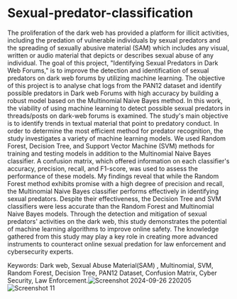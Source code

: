 # Sexual-predator-classification
The proliferation of the dark web has provided a platform for illicit activities, including the predation of vulnerable individuals by sexual predators and the spreading of sexually abusive material (SAM) which includes any visual, written or audio material that depicts or describes sexual abuse of any individual. The goal of this project, "Identifying Sexual Predators in Dark Web Forums," is to improve the detection and identification of sexual predators on dark web forums by utilizing machine learning. The objective of this project is to analyse chat logs from the PAN12 dataset and identify possible predators in Dark web Forums with high accuracy by building a robust model based on the Multinomial Naive Bayes method.
In this work, the viability of using machine learning to detect possible sexual predators in threads/posts on dark-web forums is examined. The study's main objective is to identify trends in textual material that point to predatory conduct.
In order to determine the most efficient method for predator recognition, the study investigates a variety of machine learning models. We used Random Forest, Decision Tree, and Support Vector Machine (SVM) methods for training and testing models in addition to the Multinomial Naive Bayes classifier. A confusion matrix, which offered information on each classifier's accuracy, precision, recall, and F1-score, was used to assess the performance of these models.
My findings reveal that while the Random Forest method exhibits promise with a high degree of precision and recall, the Multinomial Naive Bayes classifier performs effectively in identifying sexual predators. Despite their effectiveness, the Decision Tree and SVM classifiers were less accurate than the Random Forest and Multinomial Naive Bayes models.
Through the detection and mitigation of sexual predators' activities on the dark web, this study demonstrates the potential of machine learning algorithms to improve online safety. The knowledge gathered from this study may play a key role in creating more advanced instruments to counteract online sexual predation for law enforcement and cybersecurity experts.


Keywords: Dark web, Sexual Abuse Material(SAM) , Multinomial, SVM, Random Forest, Decision Tree, PAN12 Dataset, Confusion Matrix, Cyber Security, Law Enforcement.![Screenshot 2024-09-26 220205](https://github.com/user-attachments/assets/6f41aaf8-b3e5-4b80-b07c-407c1b0003bc)![Screenshot 11](https://github.com/user-attachments/assets/d4c64d05-1f8c-4959-b32e-55d72d26b625)





